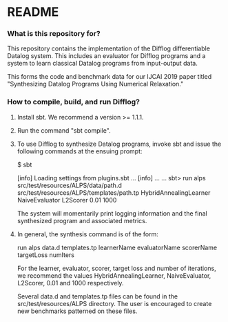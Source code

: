 # README #

### What is this repository for? ###

This repository contains the implementation of the Difflog differentiable Datalog system. This includes an evaluator for
Difflog programs and a system to learn classical Datalog programs from input-output data.

This forms the code and benchmark data for our IJCAI 2019 paper titled "Synthesizing Datalog Programs Using Numerical
Relaxation."

### How to compile, build, and run Difflog? ###

1. Install sbt. We recommend a version >= 1.1.1.

2. Run the command "sbt compile".

3. To use Difflog to synthesize Datalog programs, invoke sbt and issue the following commands at the ensuing prompt:

   $ sbt

   [info] Loading settings from plugins.sbt ...
   [info] ...
   ...
   sbt> run alps src/test/resources/ALPS/data/path.d src/test/resources/ALPS/templates/path.tp HybridAnnealingLearner NaiveEvaluator L2Scorer 0.01 1000

   The system will momentarily print logging information and the final synthesized program and associated metrics.

3. In general, the synthesis command is of the form:

   run alps data.d templates.tp learnerName evaluatorName scorerName targetLoss numIters

   For the learner, evaluator, scorer, target loss and number of iterations, we recommend the values
   HybridAnnealingLearner, NaiveEvaluator, L2Scorer, 0.01 and 1000 respectively.

   Several data.d and templates.tp files can be found in the src/test/resources/ALPS directory. The user is encouraged
   to create new benchmarks patterned on these files.
